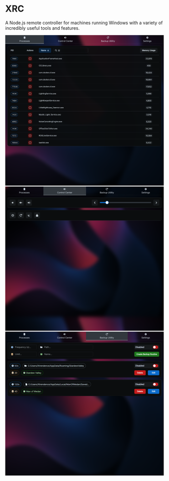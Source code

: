# XRC

A Node.js remote controller for machines running Windows with a variety of incredibly useful tools and features.

![Screenshot](./assets/screenshots/Processes.png)
![Screenshot](./assets/screenshots/ControlCenter.png)
![Screenshot](./assets/screenshots/BackupUtility.png)
